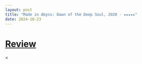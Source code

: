 ```yaml
---
layout: post
title: "Made in Abyss: Dawn of the Deep Soul, 2020 - ★★★★★"
date: 2024-10-23
---
```


# [Review](https://letterboxd.com/pavlesap/film/made-in-abyss-dawn-of-the-deep-soul/)

<
